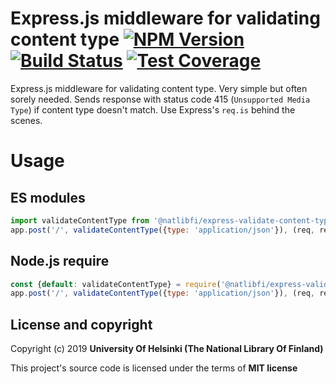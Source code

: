 # Express.js middleware for validating content type  [![NPM Version](https://img.shields.io/npm/v/@natlibfi/express-validate-content-type.svg)](https://npmjs.org/package/@natlibfi/express-validate-content-type) [![Build Status](https://travis-ci.org/NatLibFi/express-validate-content-type-js.svg)](https://travis-ci.org/NatLibFi/express-validate-content-type-js) [![Test Coverage](https://codeclimate.com/github/NatLibFi/express-validate-content-type-js/badges/coverage.svg)](https://codeclimate.com/github/NatLibFi/express-validate-content-type-js/coverage)

Express.js middleware for validating content type. Very simple but often sorely needed. Sends response with status code 415 (`Unsupported Media Type`) if content type doesn't match. Use Express's `req.is` behind the scenes.

# Usage
## ES modules
```js
import validateContentType from '@natlibfi/express-validate-content-type';
app.post('/', validateContentType({type: 'application/json'}), (req, res) => {...});
```
## Node.js require
```js
const {default: validateContentType} = require('@natlibfi/express-validate-content-type');
app.post('/', validateContentType({type: 'application/json'}), (req, res) => {...});
```

## License and copyright

Copyright (c) 2019 **University Of Helsinki (The National Library Of Finland)**

This project's source code is licensed under the terms of **MIT license**
